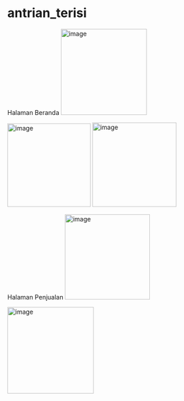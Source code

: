 # antrian_terisi


Halaman Beranda
<img width="194" alt="image" src="https://github.com/ichanyr/antrian_terisi/assets/114141633/00272e70-53d0-487f-b17e-64a0218e71fb">

<img width="188" alt="image" src="https://github.com/ichanyr/antrian_terisi/assets/114141633/e1eda46e-c6ba-4d23-ab7f-ae1295f357cc">

<img width="190" alt="image" src="https://github.com/ichanyr/antrian_terisi/assets/114141633/e038eae6-87da-430f-9bc5-cd8db145cf91">



Halaman Penjualan
<img width="192" alt="image" src="https://github.com/ichanyr/antrian_terisi/assets/114141633/db4d86c4-55a7-479f-ad39-cc819867df63">

<img width="195" alt="image" src="https://github.com/ichanyr/antrian_terisi/assets/114141633/c86f6ac3-1642-4fd5-af6b-556fb809ee98">



